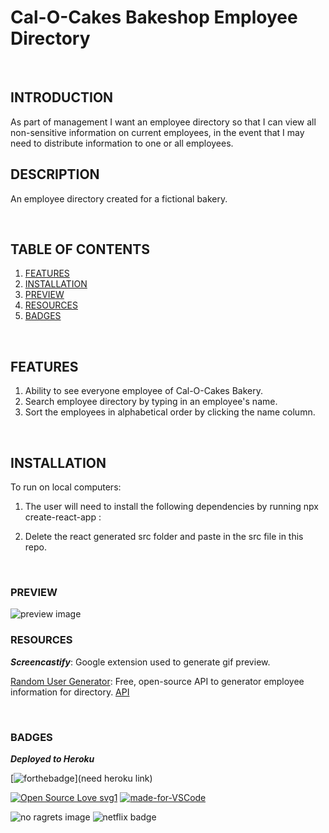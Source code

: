 # Cal-O-Cakes Bakeshop Employee Directory
<br>

## INTRODUCTION

As part of management I want an employee directory so that I can view all non-sensitive information on current employees, in the event that I may need to distribute information to one or all employees.
<br>

## DESCRIPTION

An employee directory created for a fictional bakery.


<br>

## TABLE OF CONTENTS


1. [FEATURES](#features)
2. [INSTALLATION](#installation)
3. [PREVIEW](#preview)
4. [RESOURCES](#resources)
5. [BADGES](#badges)

<br>

## FEATURES

1. Ability to see everyone employee of Cal-O-Cakes Bakery.
2. Search employee directory by typing in an employee's name.
3. Sort the employees in alphabetical order by clicking the name column.


<br>

## INSTALLATION

To run on local computers:

1. The user will need to install the following dependencies by running npx create-react-app <filename>:

2. Delete the react generated src folder and paste in the src file in this repo.

<br>

### PREVIEW

<img src="./Employee_directory.gif" alt="preview image"/>

<br>

### RESOURCES

***Screencastify***: Google extension used to generate gif preview.

[Random User Generator](https://randomuser.me/): Free, open-source API to generator employee information for directory.
[API](https://randomuser.me/api/?results=200&nat=us)

<br>

### BADGES


***Deployed to Heroku***

[![forthebadge](https://forthebadge.com/images/badges/check-it-out.svg)](need heroku link)


[![Open Source Love svg1](https://badges.frapsoft.com/os/v1/open-source.svg?v=103)](https://github.com/lturner19/CalOCakes_Employee_Directory)
[![made-for-VSCode](https://img.shields.io/badge/Made%20for-VSCode-1f425f.svg)](https://code.visualstudio.com/)

![no ragrets image](https://img.shields.io/badge/Made%20with%20-No%20Ragrets-red)
![netflix badge](https://img.shields.io/badge/Powered%20By%3A-Netflix-lightgrey)


